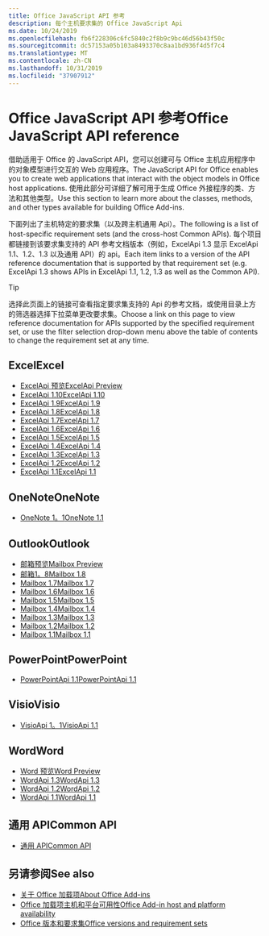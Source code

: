 ```yaml
---
title: Office JavaScript API 参考
description: 每个主机要求集的 Office JavaScript Api
ms.date: 10/24/2019
ms.openlocfilehash: fb6f228306c6fc5840c2f8b9c9bc46d56b43f50c
ms.sourcegitcommit: dc57153a05b103a8493370c8aa1bd936f4d5f7c4
ms.translationtype: MT
ms.contentlocale: zh-CN
ms.lasthandoff: 10/31/2019
ms.locfileid: "37907912"
---
```

# <a name="office-javascript-api-reference"></a><span data-ttu-id="d1dfd-103">Office JavaScript API 参考</span><span class="sxs-lookup"><span data-stu-id="d1dfd-103">Office JavaScript API reference</span></span>

<span data-ttu-id="d1dfd-104">借助适用于 Office 的 JavaScript API，您可以创建可与 Office 主机应用程序中的对象模型进行交互的 Web 应用程序。</span><span class="sxs-lookup"><span data-stu-id="d1dfd-104">The JavaScript API for Office enables you to create web applications that interact with the object models in Office host applications.</span></span> <span data-ttu-id="d1dfd-105">使用此部分可详细了解可用于生成 Office 外接程序的类、方法和其他类型。</span><span class="sxs-lookup"><span data-stu-id="d1dfd-105">Use this section to learn more about the classes, methods, and other types available for building Office Add-ins.</span></span>

<span data-ttu-id="d1dfd-106">下面列出了主机特定的要求集（以及跨主机通用 Api）。</span><span class="sxs-lookup"><span data-stu-id="d1dfd-106">The following is a list of host-specific requirement sets (and the cross-host Common APIs).</span></span> <span data-ttu-id="d1dfd-107">每个项目都链接到该要求集支持的 API 参考文档版本（例如，ExcelApi 1.3 显示 ExcelApi 1.1、1.2、1.3 以及通用 API）的 api。</span><span class="sxs-lookup"><span data-stu-id="d1dfd-107">Each item links to a version of the API reference documentation that is supported by that requirement set (e.g. ExcelApi 1.3 shows APIs in ExcelApi 1.1, 1.2, 1.3 as well as the Common API).</span></span>

> [!TIP]
> <span data-ttu-id="d1dfd-108">选择此页面上的链接可查看指定要求集支持的 Api 的参考文档，或使用目录上方的筛选器选择下拉菜单更改要求集。</span><span class="sxs-lookup"><span data-stu-id="d1dfd-108">Choose a link on this page to view reference documentation for APIs supported by the specified requirement set, or use the filter selection drop-down menu above the table of contents to change the requirement set at any time.</span></span>

## <a name="excel"></a><span data-ttu-id="d1dfd-109">Excel</span><span class="sxs-lookup"><span data-stu-id="d1dfd-109">Excel</span></span>

- [<span data-ttu-id="d1dfd-110">ExcelApi 预览</span><span class="sxs-lookup"><span data-stu-id="d1dfd-110">ExcelApi Preview</span></span>](/javascript/api/excel?view=excel-js-preview)
- [<span data-ttu-id="d1dfd-111">ExcelApi 1.10</span><span class="sxs-lookup"><span data-stu-id="d1dfd-111">ExcelApi 1.10</span></span>](/javascript/api/excel?view=excel-js-1.10)
- [<span data-ttu-id="d1dfd-112">ExcelApi 1.9</span><span class="sxs-lookup"><span data-stu-id="d1dfd-112">ExcelApi 1.9</span></span>](/javascript/api/excel?view=excel-js-1.9)
- [<span data-ttu-id="d1dfd-113">ExcelApi 1.8</span><span class="sxs-lookup"><span data-stu-id="d1dfd-113">ExcelApi 1.8</span></span>](/javascript/api/excel?view=excel-js-1.8)
- [<span data-ttu-id="d1dfd-114">ExcelApi 1.7</span><span class="sxs-lookup"><span data-stu-id="d1dfd-114">ExcelApi 1.7</span></span>](/javascript/api/excel?view=excel-js-1.7)
- [<span data-ttu-id="d1dfd-115">ExcelApi 1.6</span><span class="sxs-lookup"><span data-stu-id="d1dfd-115">ExcelApi 1.6</span></span>](/javascript/api/excel?view=excel-js-1.6)
- [<span data-ttu-id="d1dfd-116">ExcelApi 1.5</span><span class="sxs-lookup"><span data-stu-id="d1dfd-116">ExcelApi 1.5</span></span>](/javascript/api/excel?view=excel-js-1.5)
- [<span data-ttu-id="d1dfd-117">ExcelApi 1.4</span><span class="sxs-lookup"><span data-stu-id="d1dfd-117">ExcelApi 1.4</span></span>](/javascript/api/excel?view=excel-js-1.4)
- [<span data-ttu-id="d1dfd-118">ExcelApi 1.3</span><span class="sxs-lookup"><span data-stu-id="d1dfd-118">ExcelApi 1.3</span></span>](/javascript/api/excel?view=excel-js-1.3)
- [<span data-ttu-id="d1dfd-119">ExcelApi 1.2</span><span class="sxs-lookup"><span data-stu-id="d1dfd-119">ExcelApi 1.2</span></span>](/javascript/api/excel?view=excel-js-1.2)
- [<span data-ttu-id="d1dfd-120">ExcelApi 1.1</span><span class="sxs-lookup"><span data-stu-id="d1dfd-120">ExcelApi 1.1</span></span>](/javascript/api/excel?view=excel-js-1.1)

## <a name="onenote"></a><span data-ttu-id="d1dfd-121">OneNote</span><span class="sxs-lookup"><span data-stu-id="d1dfd-121">OneNote</span></span>

- [<span data-ttu-id="d1dfd-122">OneNote 1。1</span><span class="sxs-lookup"><span data-stu-id="d1dfd-122">OneNote 1.1</span></span>](/javascript/api/onenote?view=onenote-js-1.1)

## <a name="outlook"></a><span data-ttu-id="d1dfd-123">Outlook</span><span class="sxs-lookup"><span data-stu-id="d1dfd-123">Outlook</span></span>

- [<span data-ttu-id="d1dfd-124">邮箱预览</span><span class="sxs-lookup"><span data-stu-id="d1dfd-124">Mailbox Preview</span></span>](/javascript/api/outlook?view=outlook-js-preview)
- [<span data-ttu-id="d1dfd-125">邮箱1。8</span><span class="sxs-lookup"><span data-stu-id="d1dfd-125">Mailbox 1.8</span></span>](/javascript/api/outlook?view=outlook-js-1.8)
- [<span data-ttu-id="d1dfd-126">Mailbox 1.7</span><span class="sxs-lookup"><span data-stu-id="d1dfd-126">Mailbox 1.7</span></span>](/javascript/api/outlook?view=outlook-js-1.7)
- [<span data-ttu-id="d1dfd-127">Mailbox 1.6</span><span class="sxs-lookup"><span data-stu-id="d1dfd-127">Mailbox 1.6</span></span>](/javascript/api/outlook?view=outlook-js-1.6)
- [<span data-ttu-id="d1dfd-128">Mailbox 1.5</span><span class="sxs-lookup"><span data-stu-id="d1dfd-128">Mailbox 1.5</span></span>](/javascript/api/outlook?view=outlook-js-1.5)
- [<span data-ttu-id="d1dfd-129">Mailbox 1.4</span><span class="sxs-lookup"><span data-stu-id="d1dfd-129">Mailbox 1.4</span></span>](/javascript/api/outlook?view=outlook-js-1.4)
- [<span data-ttu-id="d1dfd-130">Mailbox 1.3</span><span class="sxs-lookup"><span data-stu-id="d1dfd-130">Mailbox 1.3</span></span>](/javascript/api/outlook?view=outlook-js-1.3)
- [<span data-ttu-id="d1dfd-131">Mailbox 1.2</span><span class="sxs-lookup"><span data-stu-id="d1dfd-131">Mailbox 1.2</span></span>](/javascript/api/outlook?view=outlook-js-1.2)
- [<span data-ttu-id="d1dfd-132">Mailbox 1.1</span><span class="sxs-lookup"><span data-stu-id="d1dfd-132">Mailbox 1.1</span></span>](/javascript/api/outlook?view=outlook-js-1.1)

## <a name="powerpoint"></a><span data-ttu-id="d1dfd-133">PowerPoint</span><span class="sxs-lookup"><span data-stu-id="d1dfd-133">PowerPoint</span></span>

- [<span data-ttu-id="d1dfd-134">PowerPointApi 1.1</span><span class="sxs-lookup"><span data-stu-id="d1dfd-134">PowerPointApi 1.1</span></span>](/javascript/api/powerpoint?view=powerpoint-js-1.1)

## <a name="visio"></a><span data-ttu-id="d1dfd-135">Visio</span><span class="sxs-lookup"><span data-stu-id="d1dfd-135">Visio</span></span>

- [<span data-ttu-id="d1dfd-136">VisioApi 1。1</span><span class="sxs-lookup"><span data-stu-id="d1dfd-136">VisioApi 1.1</span></span>](/javascript/api/visio?view=visio-js-1.1)

## <a name="word"></a><span data-ttu-id="d1dfd-137">Word</span><span class="sxs-lookup"><span data-stu-id="d1dfd-137">Word</span></span>

- [<span data-ttu-id="d1dfd-138">Word 预览</span><span class="sxs-lookup"><span data-stu-id="d1dfd-138">Word Preview</span></span>](/javascript/api/word?view=word-js-preview)
- [<span data-ttu-id="d1dfd-139">WordApi 1.3</span><span class="sxs-lookup"><span data-stu-id="d1dfd-139">WordApi 1.3</span></span>](/javascript/api/word?view=word-js-1.3)
- [<span data-ttu-id="d1dfd-140">WordApi 1.2</span><span class="sxs-lookup"><span data-stu-id="d1dfd-140">WordApi 1.2</span></span>](/javascript/api/word?view=word-js-1.2)
- [<span data-ttu-id="d1dfd-141">WordApi 1.1</span><span class="sxs-lookup"><span data-stu-id="d1dfd-141">WordApi 1.1</span></span>](/javascript/api/word?view=word-js-1.1)

## <a name="common-api"></a><span data-ttu-id="d1dfd-142">通用 API</span><span class="sxs-lookup"><span data-stu-id="d1dfd-142">Common API</span></span>

- [<span data-ttu-id="d1dfd-143">通用 API</span><span class="sxs-lookup"><span data-stu-id="d1dfd-143">Common API</span></span>](/javascript/api/office?view=common-js)

## <a name="see-also"></a><span data-ttu-id="d1dfd-144">另请参阅</span><span class="sxs-lookup"><span data-stu-id="d1dfd-144">See also</span></span>

- [<span data-ttu-id="d1dfd-145">关于 Office 加载项</span><span class="sxs-lookup"><span data-stu-id="d1dfd-145">About Office Add-ins</span></span>](/office/dev/add-ins/overview)
- [<span data-ttu-id="d1dfd-146">Office 加载项主机和平台可用性</span><span class="sxs-lookup"><span data-stu-id="d1dfd-146">Office Add-in host and platform availability</span></span>](/office/dev/add-ins/overview/office-add-in-availability)
- [<span data-ttu-id="d1dfd-147">Office 版本和要求集</span><span class="sxs-lookup"><span data-stu-id="d1dfd-147">Office versions and requirement sets</span></span>](/office/dev/add-ins/develop/office-versions-and-requirement-sets)
